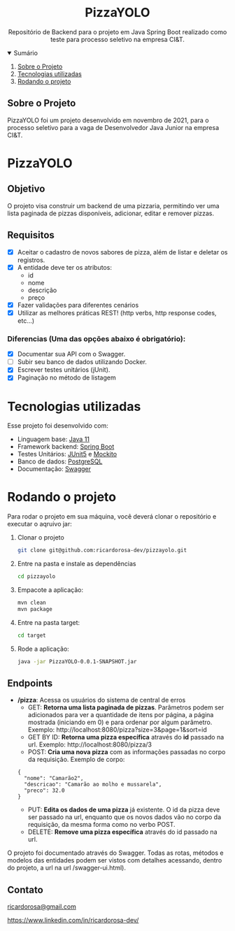 <!-- PROJECT LOGO -->
<br />
<p align="center">
  <h1 align="center">PizzaYOLO</h1>

  <p align="center">
    Repositório de Backend para o projeto em Java Spring Boot realizado como teste para processo seletivo na empresa CI&T.
    <br />
  </p>

<!-- TABLE OF CONTENTS -->
<details open="open">
  <summary>Sumário</summary>
  <ol>
    <li>
      <a href="#sobre-o-projeto">Sobre o Projeto</a>
    </li>
    <li>
      <a href="#tecnologias-utilizadas">Tecnologias utilizadas</a></li>
    </li>
    <li>
      <a href="#rodando-o-projeto">Rodando o projeto</a>
    </li>
  </ol>
</details>



<!-- ABOUT THE PROJECT -->
## Sobre o Projeto

PizzaYOLO foi um projeto desenvolvido em novembro de 2021, para o processo seletivo para a vaga de Desenvolvedor Java Junior na empresa CI&T.

# PizzaYOLO

## Objetivo
O projeto visa construir um backend de uma pizzaria, permitindo ver uma lista paginada de pizzas disponíveis, adicionar, editar e remover pizzas.

## Requisitos

- [x] Aceitar o cadastro de novos sabores de pizza, além de listar e deletar os
registros.
- [x] A entidade deve ter os atributos:
  - id
  - nome
  - descrição
  - preço
- [x] Fazer validações para diferentes cenários
- [x] Utilizar as melhores práticas REST! (http verbs, http response codes,
etc...)

### Diferencias (Uma das opções abaixo é obrigatório):
- [x] Documentar sua API com o Swagger.
- [ ] Subir seu banco de dados utilizando Docker.
- [x] Escrever testes unitários (jUnit).
- [x] Paginação no método de listagem

# Tecnologias utilizadas

Esse projeto foi desenvolvido com:

* Linguagem base: [Java 11](https://www.java.com/en/)
* Framework backend: [Spring Boot](https://spring.io/projects/spring-boot)
* Testes Unitários: [JUnit5](https://junit.org/junit5/) e [Mockito](https://site.mockito.org/)
* Banco de dados: [PostgreSQL](https://www.postgresql.org/)
* Documentação: [Swagger](https://swagger.io/)
<!-- * Deploy: [Heroku](https://www.heroku.com/) e [Docker](https://www.docker.com) -->


<!-- GETTING STARTED -->
# Rodando o projeto

Para rodar o projeto em sua máquina, você deverá clonar o repositório e executar o aqruivo jar:

1. Clonar o projeto
   ```sh
   git clone git@github.com:ricardorosa-dev/pizzayolo.git
   ```
2. Entre na pasta e instale as dependências
   ```sh
   cd pizzayolo
   ```
3. Empacote a aplicação:
   ```sh
   mvn clean
   mvn package
   ```
4. Entre na pasta target:
   ```sh
   cd target
   ```
5. Rode a aplicação:
   ```sh
   java -jar PizzaYOLO-0.0.1-SNAPSHOT.jar
   ```
<!-- ### Instalando pelo Docker
1. Baixe a imagem
```sh
  docker pull ricardorosadev/central-de-erros
```
2. Rode a imagem pelo Docker
```sh
  docker run -d -p 8080:8080 ricardorosadev/central-de-erros:latest
``` -->

## Endpoints

- **/pizza**: Acessa os usuários do sistema de central de erros
  - GET: **Retorna uma lista paginada de pizzas**. Parâmetros podem ser adicionados para ver a quantidade de itens por página, a página mostrada (iniciando em 0) e para ordenar por algum parâmetro. Exemplo: http://localhost:8080/pizza?size=3&page=1&sort=id
  - GET BY ID: **Retorna uma pizza específica** através do **id** passado na url. Exemplo: http://localhost:8080/pizza/3
  - POST: **Cria uma nova pizza** com as informações passadas no corpo da requisição. Exemplo de corpo:
  ```
  {
	"nome": "Camarão2",
    "descricao": "Camarão ao molho e mussarela",
    "preco": 32.0
  }
  ```
  - PUT: **Edita os dados de uma pizza** já existente. O id da pizza deve ser passado na url, enquanto que os novos dados vão no corpo da requisição, da mesma forma como no verbo POST.
  - DELETE: **Remove uma pizza específica** através do id passado na url.

O projeto foi documentado através do Swagger.
Todas as rotas, métodos e modelos das entidades podem ser vistos com detalhes acessando, dentro do projeto, a url na url /swagger-ui.html).

<!-- CONTACT -->
## Contato
ricardorosa@gmail.com

https://www.linkedin.com/in/ricardorosa-dev/
